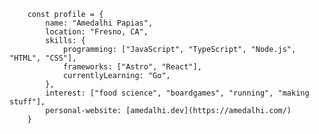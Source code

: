         const profile = {
            name: "Amedalhi Papias",
            location: "Fresno, CA",
            skills: {
                programming: ["JavaScript", "TypeScript", "Node.js", "HTML", "CSS"],
                frameworks: ["Astro", "React"],
                currentlyLearning: "Go",
            },
            interest: ["food science", "boardgames", "running", "making stuff"],
            personal-website: [amedalhi.dev](https://amedalhi.com/)
        }
